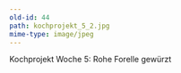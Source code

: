 ```yaml
---
old-id: 44
path: kochprojekt_5_2.jpg
mime-type: image/jpeg
---
```

Kochprojekt Woche 5:
Rohe Forelle gewürzt
